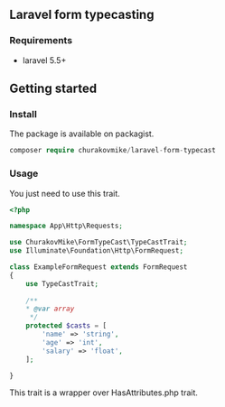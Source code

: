 ## Laravel form typecasting

### Requirements
+ laravel 5.5+

## Getting started
### Install
The package is available on packagist.
```php
composer require churakovmike/laravel-form-typecast
```

### Usage
You just need to use this trait.

```php
<?php

namespace App\Http\Requests;

use ChurakovMike\FormTypeCast\TypeCastTrait;
use Illuminate\Foundation\Http\FormRequest;

class ExampleFormRequest extends FormRequest
{
    use TypeCastTrait;
    
    /**
    * @var array 
     */
    protected $casts = [
        'name' => 'string',
        'age' => 'int',
        'salary' => 'float',
    ];

}
```

This trait is a wrapper over HasAttributes.php trait.